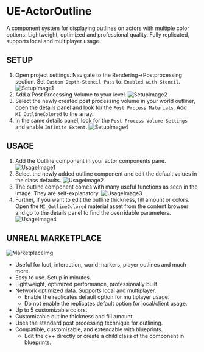 # UE-ActorOutline
 A component system for displaying outlines on actors with multiple color options. Lightweight, optimized and professional quality. Fully replicated, supports local and multiplayer usage.

## SETUP
1.	Open project settings. Navigate to the Rendering->Postprocessing section. Set `Custom Depth-Stencil Pass` to: `Enabled with Stencil`.
   ![SetupImage1](/Images/Screenshot%202023-09-13%20160337.png)
2.	Add a Post Processing Volume to your level.
   ![SetupImage2](/Images/Screenshot%202023-09-13%20155422.png)
3.	Select the newly created post processing volume in your world outliner, open the details panel and look for the `Post Process Materials`. Add `MI_OutlineColored` to the array.
4.	In the same details panel, look for the `Post Process Volume Settings` and enable `Infinite Extent`.
   ![SetupImage4](/Images/Screenshot%202023-09-13%20154359.png)

## USAGE
1.	Add the Outline component in your actor components pane.
   ![UsageImage1](/Images/Screenshot%202023-09-13%20160434.png)
2.	Select the newly added outline component and edit the default values in the class defaults.
   ![UsageImage2](/Images/Screenshot%202023-09-13%20152626.png)
3.	The outline component comes with many useful functions as seen in the image. They are self-explanatory.
   ![UsageImage3](/Images/Screenshot%202023-09-13%20152502.png)
4.	Further, if you want to edit the outline thickness, fill amount or colors. Open the `MI_OutlineColored` material asset from the content browser and go to the details panel to find the overridable parameters.
   ![UsageImage4](/Images/Screenshot%202023-09-13%20152725.png)

## UNREAL MARKETPLACE
![MarketplaceImg](/Images/Screenshot%202023-09-13%20161834.png)
- Useful for loot, interaction, world markers, player outlines and much more.
- Easy to use. Setup in minutes.
- Lightweight, optimized performance, professionally built.
- Network optimized data. Supports local and multiplayer.
  - Enable the replicates default option for multiplayer usage.
  - Do not enable the replicates default option for local/client usage.
- Up to 5 customizable colors.
- Customizable outline thickness and fill amount.
- Uses the standard post processing technique for outlining.
- Compatible, customizable, and extendable with blueprints.
  - Edit the c++ directly or create a child class of the component in blueprints.